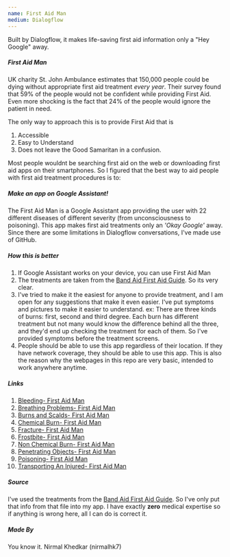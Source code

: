 ```yaml
---
name: First Aid Man
medium: Dialogflow
---
```

Built by Dialogflow, it makes life-saving first aid information only a "Hey Google" away.

##### First Aid Man
UK charity St. John Ambulance estimates that 150,000 people could be dying without appropriate first aid treatment _every year_. Their survey found that 59% of the people would not be confident while providing First Aid. Even more shocking is the fact that 24% of the people would ignore the patient in need.

The only way to approach this is to provide First Aid that is
1. Accessible
1. Easy to Understand
1. Does not leave the Good Samaritan in a confusion.

Most people wouldnt be searching first aid on the web or downloading first aid apps on their smartphones. So I figured that the best way to aid people with first aid treatment procedures is to:

##### Make an app on Google Assistant!
The First Aid Man is a Google Assistant app providing the user with 22 different diseases of different severity (from unconsciousness to poisoning). This app makes first aid treatments only an _'Okay Google'_ away. Since there are some limitations in Dialogflow conversations, I've made use of GitHub.

##### How this is better
1. If Google Assistant works on your device, you can use First Aid Man
1. The treatments are taken from the [Band Aid First Aid Guide](http://www.thebreakingnews.com/files/articles/band-aid-guide.pdf). So its very clear.
1. I've tried to make it the easiest for anyone to provide treatment, and I am open for any suggestions that make it even easier. I've put symptoms and pictures to make it easier to understand. 
ex: There are three kinds of burns: first, second and third degree. Each burn has different treatment but not many would know the difference behind all the three, and they'd end up checking the treatment for each of them. So I've provided symptoms before the treatment screens.
1. People should be able to use this app regardless of their location. If they have network coverage, they should be able to use this app. This is also the reason why the webpages in this repo are very basic, intended to work anywhere anytime.

##### Links 
1. [Bleeding- First Aid Man](https://nirmalhk7.github.io/firstaidman/bleeding.html)
1. [Breathing Problems- First Aid Man](https://nirmalhk7.github.io/firstaidman/breathingproblems.html)
1. [Burns and Scalds- First Aid Man](https://nirmalhk7.github.io/firstaidman/burnsScalds.html)
1. [Chemical Burn- First Aid Man](https://nirmalhk7.github.io/firstaidman/bleeding.html)
1. [Fracture- First Aid Man](https://nirmalhk7.github.io/firstaidman/fracture.html)
1. [Frostbite- First Aid Man](https://nirmalhk7.github.io/firstaidman/frostbite.html)
1. [Non Chemical Burn- First Aid Man](https://nirmalhk7.github.io/firstaidman/nonChemicalBurn.html)
1. [Penetrating Objects- First Aid Man](https://nirmalhk7.github.io/firstaidman/penetratingObjects.html)
1. [Poisoning- First Aid Man](https://nirmalhk7.github.io/firstaidman/poisoning.html)
1. [Transporting An Injured- First Aid Man](https://nirmalhk7.github.io/firstaidman/transporting.html)

##### Source
I've used the treatments from the [Band Aid First Aid Guide](http://www.thebreakingnews.com/files/articles/band-aid-guide.pdf). So I've only put that info from that file into my app. I have exactly **zero** medical expertise so if anything is wrong here, all I can do is correct it. 

##### Made By
You know it. Nirmal Khedkar (nirmalhk7)